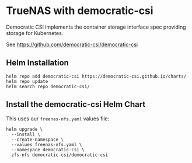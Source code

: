 # TrueNAS with democratic-csi

Democratic CSI implements the container storage interface spec providing storage for Kubernetes.

See https://github.com/democratic-csi/democratic-csi

## Helm Installation

```
helm repo add democratic-csi https://democratic-csi.github.io/charts/
helm repo update
helm search repo democratic-csi/
```

## Install the democratic-csi Helm Chart

This uses our `freenas-nfs.yaml` values file:

```
helm upgrade \
  --install \
  --create-namespace \
  --values freenas-nfs.yaml \
  --namespace democratic-csi \
  zfs-nfs democratic-csi/democratic-csi
```
